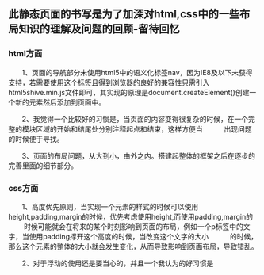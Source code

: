 ## 此静态页面的书写是为了加深对html,css中的一些布局知识的理解及问题的回顾-留待回忆

### html方面

        1、页面的导航部分未使用html5中的语义化标签nav，因为IE8及以下未获得支持，若需要使用这个标签且得到浏览器的良好的兼容性只需引入
           html5shive.min.js文件即可，其实现的原理是document.createElement()创建一个新的元素然后添加到页面中。
           
        2、我觉得一个比较好的习惯是，当页面的内容变得很复杂的时候，在一个完整的模块区域的开始和结尾处分别注释起点和结束，这样方便当
           出现问题的时候便于寻找。
           
        3、页面的布局问题，从大到小，由外之内。搭建起整体的框架之后在逐步的完善里面的细节部分。
        
### css方面

        1、高度优先原则，当实现一个元素的样式的时候可以使用height,padding,margin的时候，优先考虑使用height,而使用padding,margin的
           时候可能就会在将来的某个时刻影响到页面的布局，例如一个p标签中的文字，当使用padding撑开这个高度的时候，当改变这个文字的大小
           的时候，那么这个元素的整体的大小就会发生变化，从而导致影响到页面布局，导致错乱。
           
        2、对于浮动的使用还是要当心的，并且一个我认为的好习惯是
          
  

    















